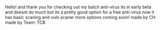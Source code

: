 Hello! and thank you for checking out my batch anti-virus its in early beta and doesnt do much but its a pretty good option for a free anti-virus now it has basic scaning and vuln scaner
more options coming soon!
made by CH 
made by Team: TCB

